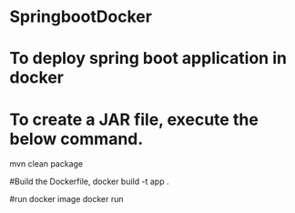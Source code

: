 # SpringbootDocker
# To deploy spring boot application in docker

# To create a JAR file, execute the below command.
mvn clean package

#Build the Dockerfile,
docker build -t app .

#run docker image
docker run
